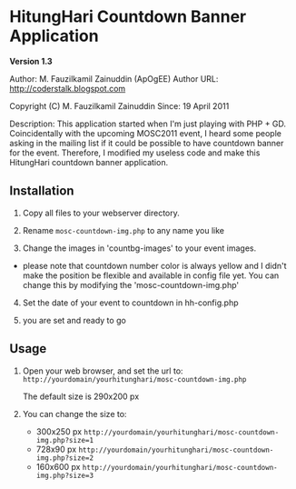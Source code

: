 # HitungHari Countdown Banner Application

**Version 1.3**

 Author: M. Fauzilkamil Zainuddin (ApOgEE)
 Author URL: http://coderstalk.blogspot.com

 Copyright (C) M. Fauzilkamil Zainuddin
 Since: 19 April 2011

 Description:
 This application started when I'm just playing with PHP + GD. Coincidentally with
 the upcoming MOSC2011 event, I heard some people asking in the mailing list if it
 could be possible to have countdown banner for the event. Therefore, I modified
 my useless code and make this HitungHari countdown banner application.

## Installation
1. Copy all files to your webserver directory.

2. Rename `mosc-countdown-img.php` to any name you like

3. Change the images in 'countbg-images' to your event images.
 * please note that countdown number color is always yellow
  and I didn't make the position be flexible and available in
  config file yet. You can change this by modifying the 'mosc-countdown-img.php'

4. Set the date of your event to countdown in hh-config.php

5. you are set and ready to go


## Usage
 1. Open your web browser, and set the url to:
    `http://yourdomain/yourhitunghari/mosc-countdown-img.php`

    The default size is 290x200 px

 2. You can change the size to:
    - 300x250 px
      `http://yourdomain/yourhitunghari/mosc-countdown-img.php?size=1`
    - 728x90 px
      `http://yourdomain/yourhitunghari/mosc-countdown-img.php?size=2`
    - 160x600 px
      `http://yourdomain/yourhitunghari/mosc-countdown-img.php?size=3`
 

